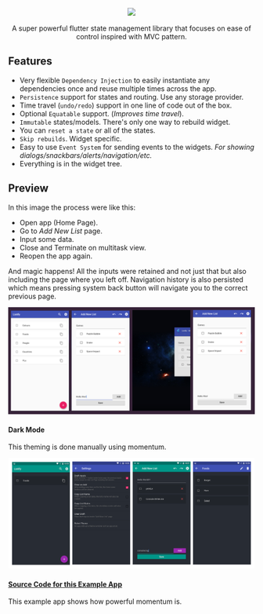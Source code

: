 <p align="center">
  <img src="https://i.imgur.com/DAFGeAd.png">
</p>

<p align="center">A super powerful flutter state management library that focuses on ease of control inspired with MVC pattern.</p>

## Features
  - Very flexible `Dependency Injection` to easily instantiate any dependencies once and reuse multiple times across the app.
  - `Persistence` support for states and routing. Use any storage provider.
  - Time travel (`undo/redo`) support in one line of code out of the box.
  - Optional `Equatable` support. (*Improves time travel*).
  - `Immutable` states/models. There's only one way to rebuild widget.
  - You can `reset a state` or all of the states.
  - `Skip rebuilds`. Widget specific.
  - Easy to use `Event System` for sending events to the widgets. *For showing dialogs/snackbars/alerts/navigation/etc.*
  - Everything is in the widget tree.

## Preview
In this image the process were like this:
- Open app (Home Page).
- Go to *Add New List* page.
- Input some data.
- Close and Terminate on multitask view.
- Reopen the app again.

And magic happens! All the inputs were retained and not just that but also including the page where you left off. Navigation history is also persisted which means pressing system back button will navigate you to the correct previous page.

![persistent preview](./images/gallery/001.png)

#### Dark Mode
This theming is done manually using momentum.

![dark mode](./images/gallery/002.png)

#### [Source Code for this Example App](https://github.com/xamantra/listify)
This example app shows how powerful momentum is.